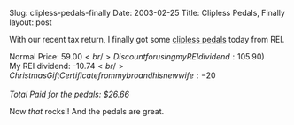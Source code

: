 Slug: clipless-pedals-finally
Date: 2003-02-25
Title: Clipless Pedals, Finally
layout: post

With our recent tax return, I finally got some <a href="http://www.rei.com/online/store/ProductDisplay?productId=47599443&amp;storeId=8000&amp;catalogId=40000008000&amp;langId=-1">clipless pedals</a> today from REI.

Normal Price: $59.00<br />
Discount for using my REI dividend: 10% (-$5.90)<br />
My REI dividend: -$10.74<br />
Christmas Gift Certificate from my bro and his new wife: -$20<br />
<br />
<i>Total Paid for the pedals: $26.66</i>

Now *that* rocks!! And the pedals are great.
